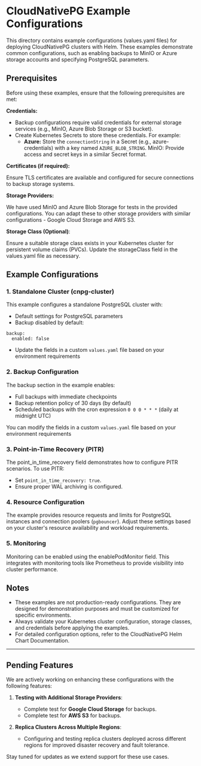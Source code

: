 # CloudNativePG Example Configurations
This directory contains example configurations (values.yaml files) for deploying CloudNativePG clusters with Helm. These examples demonstrate common configurations, such as enabling backups to MinIO or Azure storage accounts and specifying PostgreSQL parameters.

## Prerequisites
Before using these examples, ensure that the following prerequisites are met:

**Credentials:**

- Backup configurations require valid credentials for external storage services (e.g., MinIO, Azure Blob Storage or S3 bucket).
- Create Kubernetes Secrets to store these credentials. For example:
	- **Azure:** Store the `connectionString` in a Secret (e.g., azure-credentials) with a key named `AZURE_BLOB_STRING`.
MinIO: Provide access and secret keys in a similar Secret format.

**Certificates (if required):**

Ensure TLS certificates are available and configured for secure connections to backup storage systems.

**Storage Providers:**

We have used MinIO and Azure Blob Storage for tests in the provided configurations. You can adapt these to other storage providers with similar configurations - Google Cloud Storage and AWS S3.

**Storage Class (Optional)**:

Ensure a suitable storage class exists in your Kubernetes cluster for persistent volume claims (PVCs).
Update the storageClass field in the values.yaml file as necessary.

## Example Configurations
### 1. **Standalone Cluster (cnpg-cluster)**
   
This example configures a standalone PostgreSQL cluster with:

- Default settings for PostgreSQL parameters
- Backup disabled by default:
```console
backup:
  enabled: false
```
- Update the fields in a custom `values.yaml` file based on your environment requirements

### 2. Backup Configuration
The backup section in the example enables:

- Full backups with immediate checkpoints
- Backup retention policy of 30 days (by default)
- Scheduled backups with the cron expression `0 0 0 * * *` (daily at midnight UTC)

You can modify the fields in a custom `values.yaml` file based on your environment requirements


### 3. Point-in-Time Recovery (PITR)

The point_in_time_recovery field demonstrates how to configure PITR scenarios. To use PITR:

- Set `point_in_time_recovery: true`.
- Ensure proper WAL archiving is configured.


### 4. Resource Configuration
The example provides resource requests and limits for PostgreSQL instances and connection poolers (`pgbouncer`). Adjust these settings based on your cluster's resource availability and workload requirements.

### 5. Monitoring
Monitoring can be enabled using the enablePodMonitor field. This integrates with monitoring tools like Prometheus to provide visibility into cluster performance.


## Notes
- These examples are not production-ready configurations. They are designed for demonstration purposes and must be customized for specific environments.
- Always validate your Kubernetes cluster configuration, storage classes, and credentials before applying the examples.
- For detailed configuration options, refer to the CloudNativePG Helm Chart Documentation.

---
## Pending Features

We are actively working on enhancing these configurations with the following features:

1. **Testing with Additional Storage Providers**:
   - Complete test for **Google Cloud Storage** for backups.
   - Complete test for **AWS S3** for backups.

2. **Replica Clusters Across Multiple Regions**:
   - Configuring and testing replica clusters deployed across different regions for improved disaster recovery and fault tolerance.

Stay tuned for updates as we extend support for these use cases.